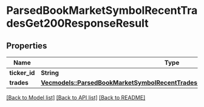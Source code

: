 # ParsedBookMarketSymbolRecentTradesGet200ResponseResult

## Properties

Name | Type | Description | Notes
------------ | ------------- | ------------- | -------------
**ticker_id** | **String** |  | 
**trades** | [**Vec<models::ParsedBookMarketSymbolRecentTradesGet200ResponseResultTradesInner>**](_parsed_book__market_symbol__recent_trades_get_200_response_result_trades_inner.md) |  | 

[[Back to Model list]](../README.md#documentation-for-models) [[Back to API list]](../README.md#documentation-for-api-endpoints) [[Back to README]](../README.md)


